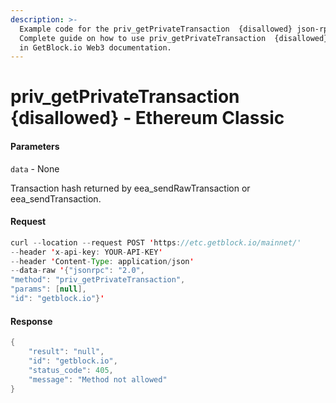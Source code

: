 ```yaml
---
description: >-
  Example code for the priv_getPrivateTransaction  {disallowed} json-rpc method.
  Сomplete guide on how to use priv_getPrivateTransaction  {disallowed} json-rpc
  in GetBlock.io Web3 documentation.
---
```


# priv\_getPrivateTransaction {disallowed} - Ethereum Classic

#### Parameters

`data` - None

Transaction hash returned by eea\_sendRawTransaction or eea\_sendTransaction.

#### Request

```java
curl --location --request POST 'https://etc.getblock.io/mainnet/' 
--header 'x-api-key: YOUR-API-KEY' 
--header 'Content-Type: application/json' 
--data-raw '{"jsonrpc": "2.0",
"method": "priv_getPrivateTransaction",
"params": [null],
"id": "getblock.io"}'
```

#### Response

```java
{
    "result": "null",
    "id": "getblock.io",
    "status_code": 405,
    "message": "Method not allowed"
}
```
